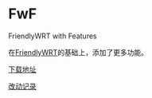 # FwF

FriendlyWRT with Features

在[FriendlyWRT](../FriendlyWRT)的基础上，添加了更多功能。

[下载地址](https://github.com/songchenwen/nanopi-r2s/releases/download/FwF-2020-05-11-a8d344a/FwF-2020-05-11-a8d344a-ROM.zip)

[改动记录](CHANGELOG.md)
